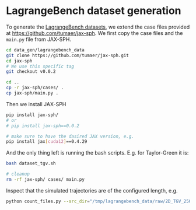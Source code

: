 # LagrangeBench dataset generation

To generate the [LagrangeBench datasets](https://zenodo.org/doi/10.5281/zenodo.10021925), we extend the case files provided at https://github.com/tumaer/jax-sph. We first copy the case files and the `main.py` file from JAX-SPH.

```bash
cd data_gen/lagrangebench_data
git clone https://github.com/tumaer/jax-sph.git
cd jax-sph
# We use this specific tag
git checkout v0.0.2

cd ..
cp -r jax-sph/cases/ .
cp jax-sph/main.py .
```

Then we install JAX-SPH
```bash
pip install jax-sph/
# or
# pip install jax-sph==0.0.2

# make sure to have the dasired JAX version, e.g.
pip install jax[cuda12]==0.4.29
```

And the only thing left is running the bash scripts. E.g. for Taylor-Green it is:
```bash
bash dataset_tgv.sh

# cleanup
rm -rf jax-sph/ cases/ main.py
```

Inspect that the simulated trajectories are of the configured length, e.g.
```bash
python count_files.py --src_dir="/tmp/lagrangebench_data/raw/2D_TGV_2500_10kevery100/" --target_count=127
```